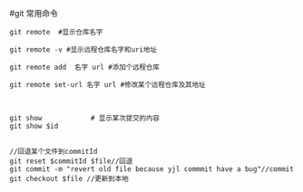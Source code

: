 #git 常用命令


    git remote  #显示仓库名字

    git remote -v #显示远程仓库名字和uri地址

    git remote add  名字 url #添加个远程仓库

    git remote set-url 名字 url #修改某个远程仓库及其地址



    git show            # 显示某次提交的内容
    git show $id


    //回退某个文件到commitId
    git reset $commitId $file//回退
    git commit -m "revert old file because yjl commmit have a bug"//commit
    git checkout $file //更新到本地


